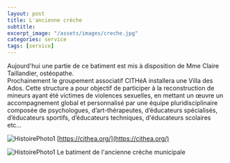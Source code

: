 ```yaml
---
layout: post
title: L'ancienne crèche
subtitle:
excerpt_image: "/assets/images/creche.jpg"
categories: service
tags: [service]
---
```


Aujourd'hui une partie de ce batiment est mis à disposition de Mme Claire Taillandier, ostéopathe.  
Prochainement le groupement associatif CITHéA installera une Villa des Ados. Cette structure a pour objectif de participer à la reconstruction de mineurs ayant été victimes de violences sexuelles, en mettant un œuvre un accompagnement global et personnalisé par une équipe pluridisciplinaire composée de psychologues, d’art-thérapeutes, d’éducateurs spécialisés, d’éducateurs sportifs, d’éducateurs techniques, d'éducateurs scolaires etc…


![HistoirePhoto1](https://cithea.org/wp-content/uploads/2024/01/logo-cithea-24.gif)  [https://cithea.org/](https://cithea.org/)


![HistoirePhoto1](/assets/images/creche.jpg)  Le batiment de l'ancienne créche municipale
